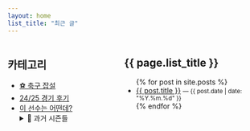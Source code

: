 ```yaml
---
layout: home
list_title: "최근 글"
---
```


<style>
.homepage {
  display: flex;           /* 좌우 배치 */
  align-items: flex-start; /* 상단 정렬 */
  gap: 2rem;               /* 사이 간격 */
}
.homepage .sidebar {
  width: 200px;            /* 왼쪽 카테고리 고정 너비 */
}
.homepage .main {
  flex: 1;                 /* 오른쪽 최신 글 영역 가변 */
}
</style>

<div class="homepage">

  <aside class="sidebar">
    <h2>카테고리</h2>
    <ul>
      <li><a href="/categories/soccer">⚽️ 축구 잡설</a></li>
      <li><a href="/categories/2425-reviews">24/25 경기 후기</a></li>
      <li><a href="/categories/How-about-him?">이 선수는 어떤데?</a></li>
      <details>
        <summary>📂 과거 시즌들</summary>
        <ul>
          <li><a href="/categories/2324-reviews">23/24 경기 후기</a></li>
          <li><a href="/categories/ancient-reviews">고대 경기들 후기</a></li>
        </ul>
      </details>
    </ul>
  </aside>

  <section class="main">
    <h2>{{ page.list_title }}</h2>
    <ul>
      {% for post in site.posts %}
      <li>
        <a href="{{ post.url }}">{{ post.title }}</a>
        <small>— {{ post.date | date: "%Y.%m.%d" }}</small>
      </li>
      {% endfor %}
    </ul>
  </section>

</div>
